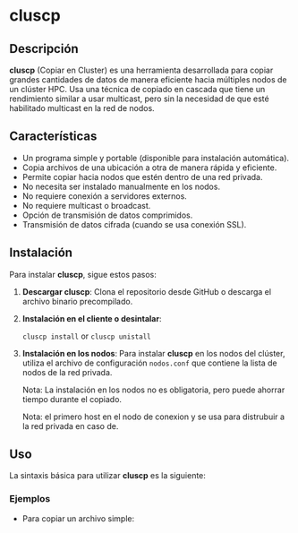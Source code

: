 # cluscp

## Descripción

**cluscp** (Copiar en Cluster) es una herramienta desarrollada para copiar grandes cantidades de datos de manera eficiente hacia múltiples nodos de un clúster HPC. Usa una técnica de copiado en cascada que tiene un rendimiento similar a usar multicast, pero sin la necesidad de que esté habilitado multicast en la red de nodos.

## Características

- Un programa simple y portable (disponible para instalación automática).
- Copia archivos de una ubicación a otra de manera rápida y eficiente.
- Permite copiar hacia nodos que estén dentro de una red privada.
- No necesita ser instalado manualmente en los nodos.
- No requiere conexión a servidores externos.
- No requiere multicast o broadcast.
- Opción de transmisión de datos comprimidos.
- Transmisión de datos cifrada (cuando se usa conexión SSL).

## Instalación

Para instalar **cluscp**, sigue estos pasos:

1. **Descargar cluscp**: Clona el repositorio desde GitHub o descarga el archivo binario precompilado.

2. **Instalación en el cliente o desintalar**: 

   `cluscp install`  or  `cluscp unistall`

3. **Instalación en los nodos**: Para instalar **cluscp** en los nodos del clúster, utiliza el archivo de configuración `nodos.conf` que contiene la lista de nodos de la red privada.

   Nota: La instalación en los nodos no es obligatoria, pero puede ahorrar tiempo durante el copiado.

   Nota: el primero host en el nodo de conexion y se usa para distrubuir a la red privada en caso de.

## Uso

La sintaxis básica para utilizar **cluscp** es la siguiente:

### Ejemplos

- Para copiar un archivo simple:
